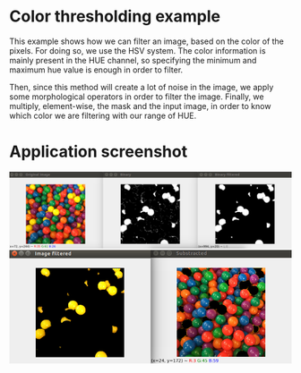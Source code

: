 # Color thresholding example
This example shows how we can filter an image, based on the color of the pixels.
For doing so, we use the HSV system. The color information is mainly present in
the HUE channel, so specifying the minimum and maximum hue value is enough
in order to filter.

Then, since this method will create a lot of noise in the image, we apply
some morphological operators in order to filter the image. Finally, we
multiply, element-wise, the mask and the input image, in order to know
which color we are filtering with our range of HUE.

# Application screenshot
![app screenshot](/OpenCVExamples/15_ColorThresholdingExample/images/FirstCapture.png)
![app screenshot](/OpenCVExamples/15_ColorThresholdingExample/images/SecondCapture.png)